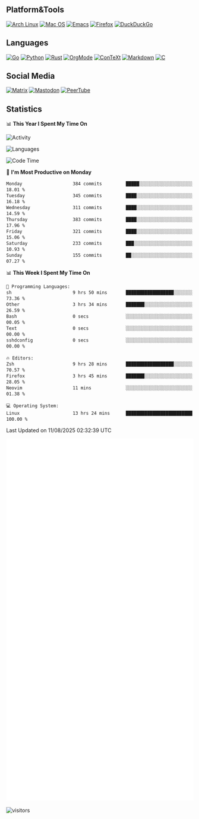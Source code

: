 ## Platform&Tools

[![Arch Linux](https://img.shields.io/badge/ArchLinux-1793D1?logo=arch-linux&logoColor=fff&style=flat-square)](https://archlinux.org/)
[![Mac OS](https://img.shields.io/badge/MacOS-000000?style=flat-square&logo=macos&logoColor=F0F0F0)](https://www.apple.com/macos/)
[![Emacs](https://img.shields.io/badge/Emacs-%237F5AB6.svg?&style=flat-square&logo=gnu-emacs&logoColor=white)](https://www.gnu.org/software/emacs/)
[![Firefox](https://img.shields.io/badge/Firefox-FF7139?style=flat-square&logo=Firefox-Browser&logoColor=white)](https://firefox.com/)
[![DuckDuckGo](https://img.shields.io/badge/DuckDuckGo-DE5833?style=flat-square&logo=DuckDuckGo&logoColor=white)](https://duckduckgo.com/)

## Languages

[![Go](https://img.shields.io/badge/Golang-%2300ADD8.svg?style=flat-square&logo=go&logoColor=white)](https://golang.org/)
[![Python](https://img.shields.io/badge/Python-3670A0?style=flat-square&logo=python&logoColor=ffdd54)](https://www.python.org/)
[![Rust](https://img.shields.io/badge/Rust-%23000000.svg?style=flat-square&logo=rust&logoColor=white)](https://www.rust-lang.org/)
[![OrgMode](https://img.shields.io/badge/OrgMode-%23000000.svg?style=flat-square&logo=org&logoColor=white)](https://orgmode.org/)
[![ConTeXt](https://img.shields.io/badge/ConTeXt-%23008080.svg?style=flat-square&logo=latex&logoColor=white)](https://contextgarden.net/)
[![Markdown](https://img.shields.io/badge/MarkDown-%23000000.svg?style=flat-square&logo=markdown&logoColor=white)](https://daringfireball.net/projects/markdown/)
[![C](https://img.shields.io/badge/C-%2300599C.svg?style=flat-square&logo=c&logoColor=white)](https://www.iso.org/standard/74528.html)

## Social Media
<!--[![Telegram](https://img.shields.io/badge/SteamedFish-2CA5E0?style=social&logo=telegram&logoColor=white)](https://t.me/SteamedFish)-->

[![Matrix](https://img.shields.io/badge/SteamedFish-2CA5E0?style=social&logo=matrix&logoColor=black)](https://matrix.to/#/@i:steamedfish.org)
[![Mastodon](https://img.shields.io/mastodon/follow/109596467238113271?domain=https%3A%2F%2Fmastodon.steamedfish.org%2F&style=social)](https://steamedfish.org/@SteamedFish)
[![PeerTube](https://img.shields.io/badge/PeerTube-23000000.svg?logo=peertube&style=social)](https://peertube.steamedfish.org/)

## Statistics


📊 **This Year I Spent My Time On** 

![Activity](https://wakatime.com/share/@SteamedFish/7529f30a-f1b7-40a4-8d09-e6d855cb7a13.png)

![Languages](https://wakatime.com/share/@SteamedFish/1c5e5366-0e9e-40d8-ac85-d630f61b69c6.svg)

<!--START_SECTION:waka-->
![Code Time](http://img.shields.io/badge/Code%20Time-4%2C854%20hrs%2053%20mins-blue)

📅 **I'm Most Productive on Monday** 

```text
Monday                   384 commits         █████░░░░░░░░░░░░░░░░░░░░   18.01 % 
Tuesday                  345 commits         ████░░░░░░░░░░░░░░░░░░░░░   16.18 % 
Wednesday                311 commits         ████░░░░░░░░░░░░░░░░░░░░░   14.59 % 
Thursday                 383 commits         ████░░░░░░░░░░░░░░░░░░░░░   17.96 % 
Friday                   321 commits         ████░░░░░░░░░░░░░░░░░░░░░   15.06 % 
Saturday                 233 commits         ███░░░░░░░░░░░░░░░░░░░░░░   10.93 % 
Sunday                   155 commits         ██░░░░░░░░░░░░░░░░░░░░░░░   07.27 % 
```


📊 **This Week I Spent My Time On** 

```text
💬 Programming Languages: 
sh                       9 hrs 50 mins       ██████████████████░░░░░░░   73.36 % 
Other                    3 hrs 34 mins       ███████░░░░░░░░░░░░░░░░░░   26.59 % 
Bash                     0 secs              ░░░░░░░░░░░░░░░░░░░░░░░░░   00.05 % 
Text                     0 secs              ░░░░░░░░░░░░░░░░░░░░░░░░░   00.00 % 
sshdconfig               0 secs              ░░░░░░░░░░░░░░░░░░░░░░░░░   00.00 % 

🔥 Editors: 
Zsh                      9 hrs 28 mins       ██████████████████░░░░░░░   70.57 % 
Firefox                  3 hrs 45 mins       ███████░░░░░░░░░░░░░░░░░░   28.05 % 
Neovim                   11 mins             ░░░░░░░░░░░░░░░░░░░░░░░░░   01.38 % 

💻 Operating System: 
Linux                    13 hrs 24 mins      █████████████████████████   100.00 % 
```


 Last Updated on 11/08/2025 02:32:39 UTC
<!--END_SECTION:waka-->


![Metrics](https://github.com/SteamedFish/SteamedFish/blob/master/github-metrics.svg)


![visitors](https://visitor-badge.laobi.icu/badge?page_id=SteamedFish.SteamedFish)
